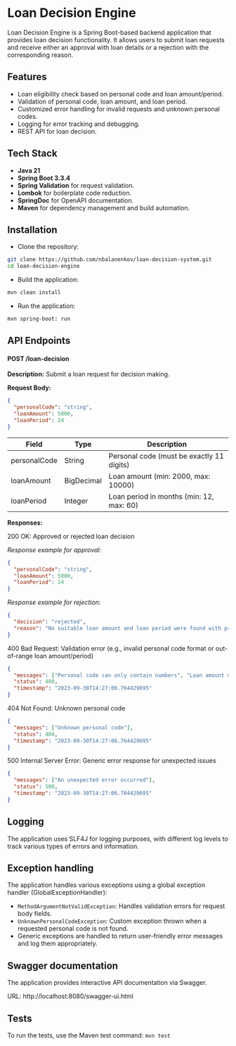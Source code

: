 
# Loan Decision Engine

Loan Decision Engine is a Spring Boot-based backend application that provides loan decision functionality. It allows users to submit loan requests and receive either an approval with loan details or a rejection with the corresponding reason.


## Features

- Loan eligibility check based on personal code and loan amount/period.
- Validation of personal code, loan amount, and loan period.
- Customized error handling for invalid requests and unknown personal codes.
- Logging for error tracking and debugging.
- REST API for loan decision.


## Tech Stack

- **Java 21**
- **Spring Boot 3.3.4**
- **Spring Validation** for request validation.
- **Lombok** for boilerplate code reduction.
- **SpringDoc** for OpenAPI documentation.
- **Maven** for dependency management and build automation.


## Installation

- Clone the repository:

```bash
git clone https://github.com/nbalanenkov/loan-decision-system.git
cd loan-decision-engine
```

- Build the application:

```bash
mvn clean install
```

- Run the application:

```bash
mvn spring-boot: run
```
## API Endpoints

#### POST /loan-decision

**Description:**   Submit a loan request for decision making.

**Request Body:**

```json
{
  "personalCode": "string",
  "loanAmount": 5000,
  "loanPeriod": 24
}
```

| Field        | Type       | Description                               |
|--------------|------------|-------------------------------------------|
| personalCode | String     | Personal code (must be exactly 11 digits) |
| loanAmount   | BigDecimal | Loan amount (min: 2000, max: 10000)       |
| loanPeriod   | Integer    | Loan period in months (min: 12, max: 60)  |

**Responses:**

200 OK: Approved or rejected loan decision

*Response example for approval:*
```json
{
  "personalCode": "string",
  "loanAmount": 5000,
  "loanPeriod": 24
}
```

*Response example for rejection:*
```json
{
  "decision": "rejected",
  "reason": "No suitable loan amount and loan period were found with provided parameters"
}
```

400 Bad Request: Validation error (e.g., invalid personal code format or out-of-range loan amount/period)

```json
{
  "messages": ["Personal code can only contain numbers", "Loan amount must be at least 2000"],
  "status": 400,
  "timestamp": "2023-09-30T14:27:06.764429695"
}
```

404 Not Found: Unknown personal code

```json
{
  "messages": ["Unknown personal code"],
  "status": 404,
  "timestamp": "2023-09-30T14:27:06.764429695"
}
```

500 Internal Server Error: Generic error response for unexpected issues

```json
{
  "messages": ["An unexpected error occurred"],
  "status": 500,
  "timestamp": "2023-09-30T14:27:06.764429695"
}
```
## Logging

The application uses SLF4J for logging purposes, with different log levels to track various types of errors and information.
## Exception handling

The application handles various exceptions using a global exception handler (GlobalExceptionHandler):

- ```MethodArgumentNotValidException```: Handles validation errors for request body fields.
- ```UnknownPersonalCodeException```: Custom exception thrown when a requested personal code is not found.
- Generic exceptions are handled to return user-friendly error messages and log them appropriately.
##  Swagger documentation

The application provides interactive API documentation via Swagger.

URL: http://localhost:8080/swagger-ui.html
## Tests

To run the tests, use the Maven test command: ```mvn test```